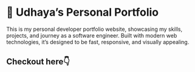 # 🌟 Udhaya’s Personal Portfolio

This is my personal developer portfolio website, showcasing my skills, projects, and journey as a software engineer.
Built with modern web technologies, it’s designed to be fast, responsive, and visually appealing.

## Checkout here👇
